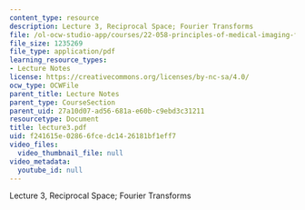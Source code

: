 ```yaml
---
content_type: resource
description: Lecture 3, Reciprocal Space; Fourier Transforms
file: /ol-ocw-studio-app/courses/22-058-principles-of-medical-imaging-fall-2002/f241615e02866fcedc1426181bf1eff7_lecture3.pdf
file_size: 1235269
file_type: application/pdf
learning_resource_types:
- Lecture Notes
license: https://creativecommons.org/licenses/by-nc-sa/4.0/
ocw_type: OCWFile
parent_title: Lecture Notes
parent_type: CourseSection
parent_uid: 27a10d07-ad56-681a-e60b-c9ebd3c31211
resourcetype: Document
title: lecture3.pdf
uid: f241615e-0286-6fce-dc14-26181bf1eff7
video_files:
  video_thumbnail_file: null
video_metadata:
  youtube_id: null
---
```

Lecture 3, Reciprocal Space; Fourier Transforms
